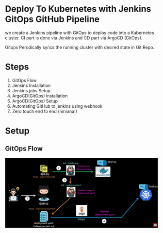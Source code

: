 # Deploy To Kubernetes with Jenkins GitOps GitHub Pipeline
we create a Jenkins pipeline with GitOps to deploy code into a Kubernetes cluster. CI part is done via Jenkins and CD part via ArgoCD (GitOps).

Gitops Perodically syncs the running cluster with desired state in Git Repo.


# Steps
1. GitOps Flow
2. Jenkins Installation
3. Jenkins jobs Setup
4. ArgoCD(GitOps) Installation
5. ArgoCD(GitOps) Setup
6. Automating GitHub to jenkins using webhook
7. Zero touch end to end (nirvana!)

# Setup

## GitOps Flow
![GitOps Flow](./images/gitopsflow.jpg)